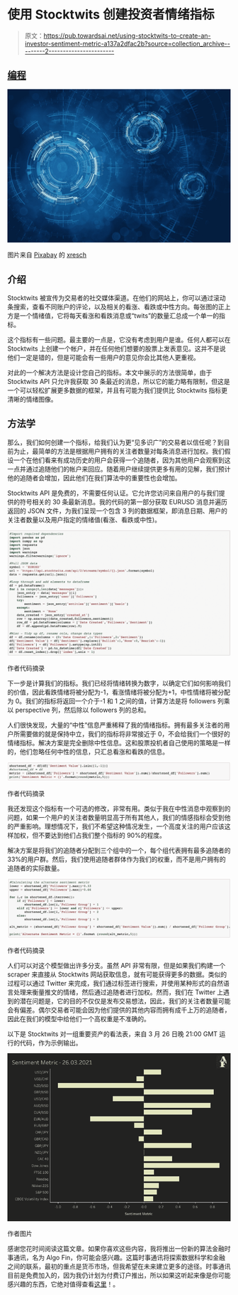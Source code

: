 # 使用 Stocktwits 创建投资者情绪指标

> 原文：<https://pub.towardsai.net/using-stocktwits-to-create-an-investor-sentiment-metric-a137a2dfac2b?source=collection_archive---------2----------------------->

## [编程](https://towardsai.net/p/category/programming)

![](img/542c69dd96f066ecdbf6203c1dc8375d.png)

图片来自 [Pixabay](https://pixabay.com/?utm_source=link-attribution&amp;utm_medium=referral&amp;utm_campaign=image&amp;utm_content=5090539) 的 [xresch](https://pixabay.com/users/xresch-7410129/?utm_source=link-attribution&amp;utm_medium=referral&amp;utm_campaign=image&amp;utm_content=5090539)

## 介绍

Stocktwits 被宣传为交易者的社交媒体渠道。在他们的网站上，你可以通过滚动条搜索，查看不同账户的评论，以及相关的看涨、看跌或中性方向。每张图的正上方是一个情绪值，它将每天看涨和看跌消息或“twits”的数量汇总成一个单一的指标。

这个指标有一些问题。最主要的一点是，它没有考虑到用户是谁。任何人都可以在 Stocktwits 上创建一个帐户，并在任何他们想要的股票上发表意见。这并不是说他们一定是错的，但是可能会有一些用户的意见你会比其他人更重视。

对此的一个解决方法是设计您自己的指标。本文中展示的方法很简单，由于 Stocktwits API 只允许我获取 30 条最近的消息，所以它的能力略有限制，但这是一个可以轻松扩展更多数据的框架，并且有可能为我们提供比 Stocktwits 指标更清晰的情绪图像。

## 方法学

那么，我们如何创建一个指标，给我们认为更“见多识广”的交易者以信任呢？到目前为止，最简单的方法是根据用户拥有的关注者数量对每条消息进行加权。我们假设一个在他们看来有成功历史的用户会获得一个追随者，因为其他用户会观察到这一点并通过追随他们的帐户来回应。随着用户继续提供更多有用的见解，我们预计他的追随者会增加，因此他们在我们算法中的重要性也会增加。

Stocktwits API 是免费的，不需要任何认证。它允许您访问来自用户的与我们提供的符号相关的 30 条最新消息。我的代码的第一部分获取 EURUSD 消息并遍历返回的 JSON 文件，为我们呈现一个包含 3 列的数据框架，即消息日期、用户的关注者数量以及用户指定的情绪值(看涨、看跌或中性)。

![](img/34f8daec56909c53dfcd52e0c761bb85.png)

作者代码摘录

下一步是计算我们的指标。我们已经将情绪转换为数字，以确定它们如何影响我们的价值，因此看跌情绪将被分配为-1，看涨情绪将被分配为+1，中性情绪将被分配为 0。我们的指标将返回一个介于-1 和 1 之间的值，计算方法是将 followers 列乘以 perspective 列，然后除以 followers 列的总和。

人们很快发现，大量的“中性”信息严重稀释了我的情绪指标。拥有最多关注者的用户所需要做的就是保持中立，我们的指标将非常接近于 0，不会给我们一个很好的情绪指标。解决方案是完全删除中性信息。这和股票投机者自己使用的策略是一样的，他们忽略任何中性的信息，只汇总看涨和看跌的信息。

![](img/df3378921bf68597a1d983a95b7fba3b.png)

作者代码摘录

我还发现这个指标有一个可选的修改，非常有用。类似于我在中性消息中观察到的问题，如果一个用户的关注者数量明显高于所有其他人，我们的情感指标会受到他的严重影响。理想情况下，我们不希望这种情况发生，一个高度关注的用户应该这样加权，但不要达到他们占我们整个指标的 90%的程度。

解决方案是将我们的追随者分配到三个组中的一个，每个组代表拥有最多追随者的 33%的用户群。然后，我们使用追随者群体作为我们的权重，而不是用户拥有的追随者的实际数量。

![](img/2b3832abbf6f730a2d4fedf716eebc67.png)

作者代码摘录

人们可以对这个模型做出许多分支。虽然 API 非常有限，但是如果我们构建一个 scraper 来直接从 Stocktwits 网站获取信息，就有可能获得更多的数据。类似的过程可以通过 Twitter 来完成，我们通过标签进行搜索，并使用某种形式的自然语言处理来衡量推文的情绪，然后通过追随者进行加权。然而，我们在 Twitter 上遇到的潜在问题是，它的目的不仅仅是发布交易想法，因此，我们的关注者数量可能会有偏差。偶尔交易者可能会因为他们提供的其他内容而拥有成千上万的追随者，因此在我们的模型中给他们一个高权重是不准确的。

以下是 Stocktwits 对一组重要资产的看法表，来自 3 月 26 日晚 21:00 GMT 运行的代码，作为示例输出。

![](img/f2146350fc1d354ca1c31c0d842858ae.png)

作者图片

感谢您花时间阅读这篇文章。如果你喜欢这些内容，我将推出一份新的算法金融时事通讯，名为 Algo Fin，你可能会感兴趣。这篇时事通讯将探索数据科学和金融之间的联系，最初的重点是货币市场，但我希望在未来建立更多的途径。时事通讯目前是免费加入的，因为我仍计划为付费订户推出，所以如果这听起来像是你可能感兴趣的东西，它绝对值得查看[这里](https://algofin.substack.com/)！。
